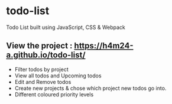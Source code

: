 # todo-list
Todo List built using JavaScript, CSS & Webpack

## View the project : https://h4m24-a.github.io/todo-list/


 - Filter todos by project
 - View all todos and Upcoming todos
 - Edit and Remove todos
 - Create new projects & chose which project new todos go into.
 - Different coloured priority levels

